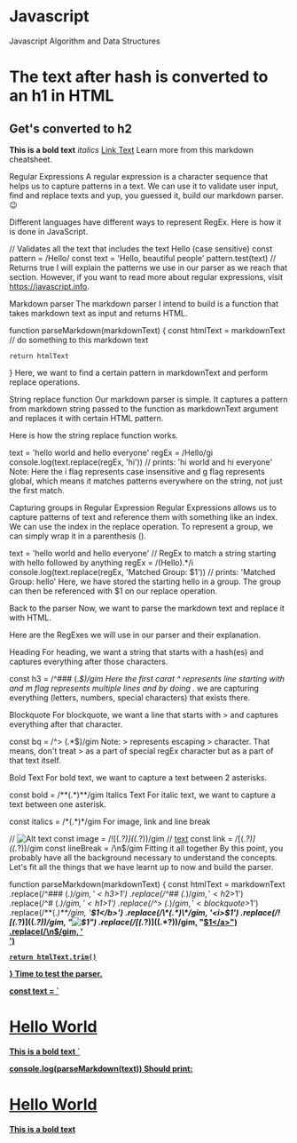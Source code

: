 # Javascript


Javascript Algorithm and Data Structures



# The text after hash is converted to an h1 in HTML

## Get's converted to h2

**This is a bold text** _italics_
[Link Text](url)
Learn more from this markdown cheatsheet.

Regular Expressions
A regular expression is a character sequence that helps us to capture patterns in a text. We can use it to validate user input, find and replace texts and yup, you guessed it, build our markdown parser. 😉

Different languages have different ways to represent RegEx. Here is how it is done in JavaScript.

// Validates all the text that includes the text Hello (case sensitive)
const pattern = /Hello/
const text = 'Hello, beautiful people'
pattern.test(text) // Returns true
I will explain the patterns we use in our parser as we reach that section. However, if you want to read more about regular expressions, visit https://javascript.info.

Markdown parser
The markdown parser I intend to build is a function that takes markdown text as input and returns HTML.

function parseMarkdown(markdownText) {
	const htmlText = markdownText // do something to this markdown text

	return htmlText
}
Here, we want to find a certain pattern in markdownText and perform replace operations.

String replace function
Our markdown parser is simple. It captures a pattern from markdown string passed to the function as markdownText argument and replaces it with certain HTML pattern.

Here is how the string replace function works.

text = 'hello world and hello everyone'
regEx = /Hello/gi
console.log(text.replace(regEx, 'hi'))
// prints: 'hi world and hi everyone'
Note: Here the i flag represents case insensitive and g flag represents global, which means it matches patterns everywhere on the string, not just the first match.

Capturing groups in Regular Expression
Regular Expressions allows us to capture patterns of text and reference them with something like an index. We can use the index in the replace operation. To represent a group, we can simply wrap it in a parenthesis ().

text = 'hello world and hello everyone'
// RegEx to match a string starting with hello followed by anything
regEx = /(Hello).*/i
console.log(text.replace(regEx, 'Matched Group: $1'))
// prints: 'Matched Group: hello'
Here, we have stored the starting hello in a group. The group can then be referenced with $1 on our replace operation.

Back to the parser
Now, we want to parse the markdown text and replace it with HTML.

Here are the RegExes we will use in our parser and their explanation.

Heading
For heading, we want a string that starts with a hash(es) and captures everything after those characters.

const h3 = /^### (.*$)/gim
Here the first carat ^ represents line starting with and m flag represents multiple lines and by doing .* we are capturing everything (letters, numbers, special characters) that exists there.

Blockquote
For blockquote, we want a line that starts with > and captures everything after that character.

const bq = /^\> (.*$)/gim
Note: \> represents escaping > character. That means, don't treat > as a part of special regEx character but as a part of that text itself.

Bold Text
For bold text, we want to capture a text between 2 asterisks.

const bold = /\*\*(.*)\*\*/gim
Italics Text
For italic text, we want to capture a text between one asterisk.

const italics = /\*(.*)\*/gim
For image, link and line break

// ![Alt text](url)
const image = /!\[(.*?)\]\((.*?)\)/gim
// [text](url)
const link = /\[(.*?)\]\((.*?)\)/gim
const lineBreak = /\n$/gim
Fitting it all together
By this point, you probably have all the background necessary to understand the concepts. Let's fit all the things that we have learnt up to now and build the parser.

function parseMarkdown(markdownText) {
	const htmlText = markdownText
		.replace(/^### (.*$)/gim, '<h3>$1</h3>')
		.replace(/^## (.*$)/gim, '<h2>$1</h2>')
		.replace(/^# (.*$)/gim, '<h1>$1</h1>')
		.replace(/^\> (.*$)/gim, '<blockquote>$1</blockquote>')
		.replace(/\*\*(.*)\*\*/gim, '<b>$1</b>')
		.replace(/\*(.*)\*/gim, '<i>$1</i>')
		.replace(/!\[(.*?)\]\((.*?)\)/gim, "<img alt='$1' src='$2' />")
		.replace(/\[(.*?)\]\((.*?)\)/gim, "<a href='$2'>$1</a>")
		.replace(/\n$/gim, '<br />')

	return htmlText.trim()
}
Time to test the parser.

const text = `
# Hello World
**This is a bold text**
`

console.log(parseMarkdown(text))
Should print:

<h1>Hello World</h1>
<b>This is a bold text</b><br />
